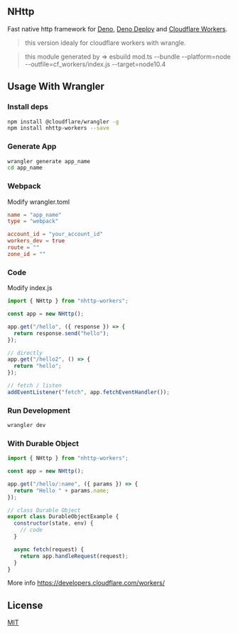 <!-- // deno-fmt-ignore-file -->

## NHttp

Fast native http framework for [Deno](https://deno.land/),
[Deno Deploy](https://deno.com/deploy) and
[Cloudflare Workers](https://workers.cloudflare.com).

> this version idealy for cloudflare workers with wrangle.

> this module generated by => esbuild mod.ts --bundle --platform=node
> --outfile=cf_workers/index.js --target=node10.4

## Usage With Wrangler

### Install deps

```bash
npm install @cloudflare/wrangler -g
npm install nhttp-workers --save
```

### Generate App

```bash
wrangler generate app_name
cd app_name
```

### Webpack

Modify wrangler.toml

```toml
name = "app_name"
type = "webpack"

account_id = "your_account_id"
workers_dev = true
route = ""
zone_id = ""
```

### Code

Modify index.js

```js
import { NHttp } from "nhttp-workers";

const app = new NHttp();

app.get("/hello", ({ response }) => {
  return response.send("hello");
});

// directly
app.get("/hello2", () => {
  return "hello";
});

// fetch / listen
addEventListener("fetch", app.fetchEventHandler());
```

### Run Development

```bash
wrangler dev
```

### With Durable Object

```js
import { NHttp } from "nhttp-workers";

const app = new NHttp();

app.get("/hello/:name", ({ params }) => {
  return "Hello " + params.name;
});

// class Durable Object
export class DurableObjectExample {
  constructor(state, env) {
    // code
  }

  async fetch(request) {
    return app.handleRequest(request);
  }
}
```

More info https://developers.cloudflare.com/workers/

## License

[MIT](LICENSE)
